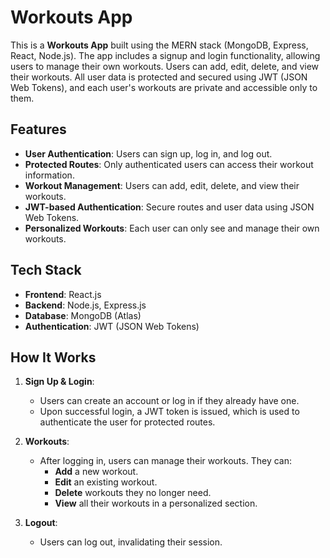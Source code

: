 # Workouts App

This is a **Workouts App** built using the MERN stack (MongoDB, Express, React, Node.js). The app includes a signup and login functionality, allowing users to manage their own workouts. Users can add, edit, delete, and view their workouts. All user data is protected and secured using JWT (JSON Web Tokens), and each user's workouts are private and accessible only to them.

## Features

- **User Authentication**: Users can sign up, log in, and log out.
- **Protected Routes**: Only authenticated users can access their workout information.
- **Workout Management**: Users can add, edit, delete, and view their workouts.
- **JWT-based Authentication**: Secure routes and user data using JSON Web Tokens.
- **Personalized Workouts**: Each user can only see and manage their own workouts.

## Tech Stack

- **Frontend**: React.js
- **Backend**: Node.js, Express.js
- **Database**: MongoDB (Atlas)
- **Authentication**: JWT (JSON Web Tokens)

## How It Works

1. **Sign Up & Login**:
   - Users can create an account or log in if they already have one.
   - Upon successful login, a JWT token is issued, which is used to authenticate the user for protected routes.

2. **Workouts**:
   - After logging in, users can manage their workouts. They can:
     - **Add** a new workout.
     - **Edit** an existing workout.
     - **Delete** workouts they no longer need.
     - **View** all their workouts in a personalized section.

3. **Logout**:
   - Users can log out, invalidating their session.

